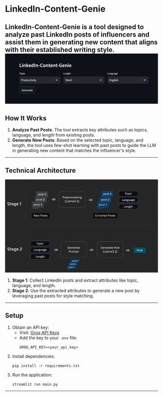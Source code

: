 # LinkedIn-Content-Genie

**LinkedIn-Content-Genie** is a tool designed to analyze past LinkedIn posts of influencers and assist them in generating new content that aligns with their established writing style.
<img src="resources/tool.png"/>
---

## How It Works
1. **Analyze Past Posts**: The tool extracts key attributes such as topics, language, and length from existing posts.
2. **Generate New Posts**: Based on the selected topic, language, and length, the tool uses few-shot learning with past posts to guide the LLM in generating new content that matches the influencer's style.

---

## Technical Architecture
<img src="resources/architecture.jpg"/>

1. **Stage 1**: Collect LinkedIn posts and extract attributes like topic, language, and length.
2. **Stage 2**: Use the extracted attributes to generate a new post by leveraging past posts for style matching.

---

## Setup
1. Obtain an API key:
   - Visit: [Groq API Keys](https://console.groq.com/keys)
   - Add the key to your `.env` file:  
     ```
     GROQ_API_KEY=<your_api_key>
     ```
2. Install dependencies:
   ```
   pip install -r requirements.txt
   ```
3. Run the application:
   ```
   streamlit run main.py
   ```

---
